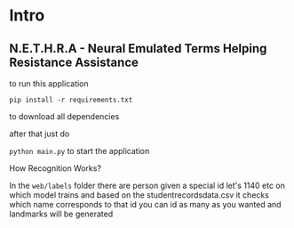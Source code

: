 # Intro

## N.E.T.H.R.A - Neural Emulated Terms Helping Resistance Assistance

to run this application

`pip install -r requirements.txt`

to download all dependencies

after that just do

`python main.py` to start the application

How Recognition Works?

In the `web/labels` folder there are person given a special id let's 1140 etc on which model trains and based on the studentrecordsdata.csv it checks which name corresponds to that id
you can id as many as you wanted and landmarks will be generated
